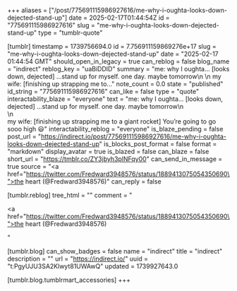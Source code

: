 +++
aliases = ["/post/775691115986927616/me-why-i-oughta-looks-down-dejected-stand-up"]
date = 2025-02-17T01:44:54Z
id = "775691115986927616"
slug = "me-why-i-oughta-looks-down-dejected-stand-up"
type = "tumblr-quote"

[tumblr]
timestamp = 1739756694.0
id = 7.756911159869276e+17
slug = "me-why-i-oughta-looks-down-dejected-stand-up"
date = "2025-02-17 01:44:54 GMT"
should_open_in_legacy = true
can_reblog = false
blog_name = "indirect"
reblog_key = "uaBiDDID"
summary = "me: why I oughta… [looks down, dejected] …stand up for myself. one day. maybe tomorrow\n \n my wife: [finishing up strapping me to..."
note_count = 0.0
state = "published"
id_string = "775691115986927616"
can_like = false
type = "quote"
interactability_blaze = "everyone"
text = "me: why I oughta… [looks down, dejected] …stand up for myself. one day. maybe tomorrow\n<br/>\n<br/>my wife: [finishing up strapping me to a giant rocket] You’re going to go sooo high 😃"
interactability_reblog = "everyone"
is_blaze_pending = false
post_url = "https://indirect.io/post/775691115986927616/me-why-i-oughta-looks-down-dejected-stand-up"
is_blocks_post_format = false
format = "markdown"
display_avatar = true
is_blazed = false
can_blaze = false
short_url = "https://tmblr.co/ZY3jbyh3plNFqy00"
can_send_in_message = true
source = "<a href=\"https://twitter.com/Fredward3948576/status/1889413075054350690\">the heart (@Fredward3948576)</a>"
can_reply = false

[tumblr.reblog]
tree_html = ""
comment = "<p><a href=\"https://twitter.com/Fredward3948576/status/1889413075054350690\">the heart (@Fredward3948576)</a></p>"

[tumblr.blog]
can_show_badges = false
name = "indirect"
title = "indirect"
description = ""
url = "https://indirect.io/"
uuid = "t:PgyUJU3SA2Klwyt81UWAwQ"
updated = 1739927643.0

[tumblr.blog.tumblrmart_accessories]
+++
